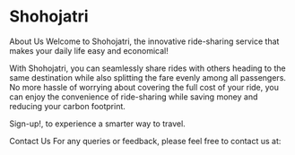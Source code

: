 # Shohojatri
About Us
Welcome to Shohojatri, the innovative ride-sharing service that makes your daily life easy and economical!

With Shohojatri, you can seamlessly share rides with others heading to the same destination while also splitting the fare evenly among all passengers. No more hassle of worrying about covering the full cost of your ride, you can enjoy the convenience of ride-sharing while saving money and reducing your carbon footprint.

Sign-up!, to experience a smarter way to travel.

Contact Us
For any queries or feedback, please feel free to contact us at: 

